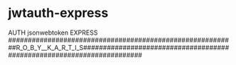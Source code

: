 # jwtauth-express
AUTH jsonwebtoken EXPRESS
##########################################################R_O_B_Y__K_A_R_T_I_S#######################################################################
